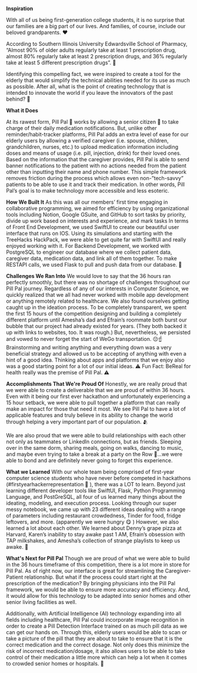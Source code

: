 **Inspiration**

With all of us being first-generation college students, it is no surprise that our families are a big part of our lives. And families, of course, include our beloved grandparents. ❤️

According to Southern Illinois University Edwardsville School of Pharmacy, “Almost 90% of older adults regularly take at least 1 prescription drug, almost 80% regularly take at least 2 prescription drugs, and 36% regularly take at least 5 different prescription drugs”. 💊

Identifying this compelling fact, we were inspired to create a tool for the elderly that would simplify the technical abilities needed for its use as much as possible. After all, what is the point of creating technology that is intended to innovate the world if you leave the innovators of the past behind? 🤔

**What it Does**

At its rawest form, Pill Pal 💊 works by allowing a senior citizen 👵 to take charge of their daily medication notifications. But, unlike other reminder/habit-tracker platforms, Pill Pal adds an extra level of ease for our elderly users by allowing a verified caregiver (i.e. spouse, children, grandchildren, nurses, etc.) to upload medication information including doses and means of usage (i.e. pill, injection, drink) for their loved ones. Based on the information that the caregiver provides, Pill Pal is able to send banner notifications to the patient with no actions needed from the patient other than inputting their name and phone number. This simple framework removes friction during the process which allows even non-”tech-savvy” patients to be able to use it and track their medication. In other words, Pill Pal’s goal is to make technology more accessible and less esoteric.

**How We Built It**
As this was all our members’ first time engaging in collaborative programming, we aimed for efficiency by using organizational tools including Notion, Google GSuite, and GitHub to sort tasks by priority, divide up work based on interests and experience, and mark tasks In terms of Front End Development, we used SwiftUI to create our beautiful user interface that runs on IOS. Using its simulations and starting with the TreeHacks HackPack, we were able to get quite far with SwiftUI and really enjoyed working with it. For Backend Development, we worked with PostgreSQL to engineer our database where we collect patient data, caregiver data, medication data, and link all of them together. To make RESTAPI calls, we used Flask to pull and push data from our database. 🔨

**Challenges We Ran Into**
We would love to say that the 36 hours ran perfectly smoothly, but there was no shortage of challenges throughout our Pill Pal journey. Regardless of any of our interests in Computer Science, we quickly realized that we all had never worked with mobile app development or anything remotely related to healthcare. We also found ourselves getting caught up in the ideation process. To be completely transparent, we spent the first 15 hours of the competition designing and building a completely different platform until Amesha’s dad and Efrain’s roommate both burst our bubble that our project had already existed for years. (They both backed it up with links to websites, too. It was rough.) But, nevertheless, we persisted and vowed to never forget the start of WeGo transportation. 😔☝️ Brainstorming and writing anything and everything down was a very beneficial strategy and allowed us to be accepting of anything with even a hint of a good idea. Thinking about apps and platforms that we enjoy also was a good starting point for a lot of our initial ideas. ⚠️ Fun Fact: BeReal for health really was the premise of Pill Pal. ⚠️

**Accomplishments That We're Proud Of**
Honestly, we are really proud that we were able to create a deliverable that we are proud of within 36 hours. Even with it being our first ever hackathon and unfortunately experiencing a 15 hour setback, we were able to pull together a platform that can really make an impact for those that need it most. We see Pill Pal to have a lot of applicable features and truly believe in its ability to change the world through helping a very important part of our population. 🫂

We are also proud that we were able to build relationships with each other not only as teammates or LinkedIn connections, but as friends. Sleeping over in the same dorm, sharing meals, going on walks, dancing to music, and maybe even trying to take a break at a party on the Row 🙈…we were able to bond and are definitely never going to forget this experience.

**What we Learned**
With our whole team being comprised of first-year computer science students who have never before competed in hackathons (#firstyearhackerrepresentation 🙌 ), there was a LOT to learn. Beyond just learning different developer tools like SwiftUI, Flask, Python Programming Language, and PostGreSQL, all four of us learned many things about the ideating, modeling, and execution process. Looking through our super messy notebook, we came up with 23 different ideas dealing with a range of parameters including restaurant crowdedness, Tinder for food, fridge leftovers, and more. (apparently we were hungry 😋 ) However, we also learned a lot about each other. We learned about Denny’s grape pizza at Harvard, Karen’s inability to stay awake past 1 AM, Efrain’s obsession with TAP milkshakes, and Amesha’s collection of strange playlists to keep us awake. 🎵

**What's Next for Pill Pal**
Though we are proud of what we were able to build in the 36 hours timeframe of this competition, there is a lot more in store for Pill Pal. As of right now, our interface is great for streamlining the Caregiver-Patient relationship. But what if the process could start right at the prescription of the medication? By bringing physicians into the Pill Pal framework, we would be able to ensure more accuracy and efficiency. And, it would allow for this technology to be adapted into senior homes and other senior living facilities as well.

Additionally, with Artificial Intelligence (AI) technology expanding into all fields including healthcare, Pill Pal could incorporate image recognition in order to create a Pill Detection Interface trained on as much pill data as we can get our hands on. Through this, elderly users would be able to scan or take a picture of the pill that they are about to take to ensure that it is the correct medication and the correct dosage. Not only does this minimize the risk of incorrect medication/dosage, it also allows users to be able to take control of their medication a little more which can help a lot when it comes to crowded senior homes or hospitals. 🙏

